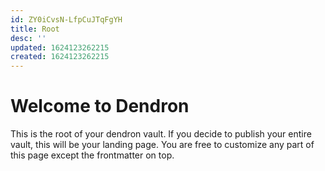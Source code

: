 ```yaml
---
id: ZY0iCvsN-LfpCuJTqFgYH
title: Root
desc: ''
updated: 1624123262215
created: 1624123262215
---
```

# Welcome to Dendron

This is the root of your dendron vault. If you decide to publish your entire vault, this will be your landing page. You are free to customize any part of this page except the frontmatter on top. 
